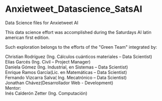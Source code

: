 # Anxietweet_Datascience_SatsAI
Data Science files for Anxietweet AI

This data science effort was accomplished during the Saturdays AI latin american first edition.

Such exploration belongs to the efforts of the "Green Team" integrated by:

  Christian Rodríguez (Ing. Cálculos cuánticos materiales – Data Scientist)  
  Elías Garcés (Ing. Civil – Project Manager)  
  Daniela Gómez (Ing. Industrial, en Sistemas – Data Scientist)  
  Enrique Ramos García(Lic. en Matemáticas – Data Scientist)  
  Fernando Vizcarra Salva( Ing. Mecatrónico – Data Scientist)  
  Jonathan Chávez(Desarrollador Web - Development)  
    Mentor:  
    Inés Calderón Zetter (Ing. Computación)

